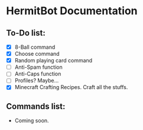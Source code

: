 # HermitBot Documentation
## To-Do list:
- [x] 8-Ball command
- [x] Choose command
- [x] Random playing card command
- [ ] Anti-Spam function
- [ ] Anti-Caps function
- [ ] Profiles? Maybe...
- [x] Minecraft Crafting Recipes. Craft all the stuffs.

## Commands list:
- Coming soon.
